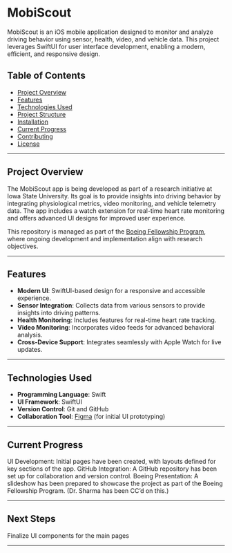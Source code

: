 # MobiScout

MobiScout is an iOS mobile application designed to monitor and analyze driving behavior using sensor, health, video, and vehicle data. This project leverages SwiftUI for user interface development, enabling a modern, efficient, and responsive design.

## Table of Contents

- [Project Overview](#project-overview)
- [Features](#features)
- [Technologies Used](#technologies-used)
- [Project Structure](#project-structure)
- [Installation](#installation)
- [Current Progress](#current-progress)
- [Contributing](#contributing)
- [License](#license)

---

## Project Overview

The MobiScout app is being developed as part of a research initiative at Iowa State University. Its goal is to provide insights into driving behavior by integrating physiological metrics, video monitoring, and vehicle telemetry data. The app includes a watch extension for real-time heart rate monitoring and offers advanced UI designs for improved user experience.

This repository is managed as part of the [Boeing Fellowship Program](https://www.boeing.com), where ongoing development and implementation align with research objectives.

---

## Features

- **Modern UI**: SwiftUI-based design for a responsive and accessible experience.
- **Sensor Integration**: Collects data from various sensors to provide insights into driving patterns.
- **Health Monitoring**: Includes features for real-time heart rate tracking.
- **Video Monitoring**: Incorporates video feeds for advanced behavioral analysis.
- **Cross-Device Support**: Integrates seamlessly with Apple Watch for live updates.

---

## Technologies Used

- **Programming Language**: Swift
- **UI Framework**: SwiftUI
- **Version Control**: Git and GitHub
- **Collaboration Tool**: [Figma](https://www.figma.com) (for initial UI prototyping)

---

## Current Progress

UI Development: Initial pages have been created, with layouts defined for key sections of the app.
GitHub Integration: A GitHub repository has been set up for collaboration and version control.
Boeing Presentation: A slideshow has been prepared to showcase the project as part of the Boeing Fellowship Program. (Dr. Sharma has been CC’d on this.)

---

## Next Steps

Finalize UI components for the main pages

---
